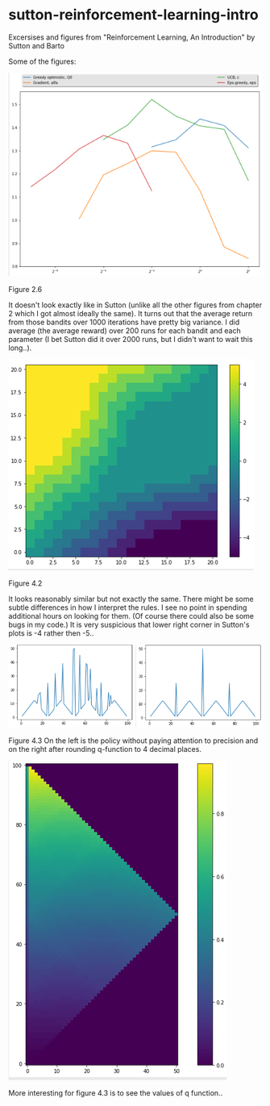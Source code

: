 # sutton-reinforcement-learning-intro
Excersises and figures from "Reinforcement Learning, An Introduction" by Sutton and Barto

Some of the figures:

![Figure 2.6](/images/figure_2_6.png)

Figure 2.6

It doesn't look exactly like in Sutton (unlike all the other figures from chapter 2 which I got almost ideally the same). It turns out that the average return from those bandits over 1000 iterations have pretty big variance. I did average (the average reward) over 200 runs for each bandit and each parameter (I bet Sutton did it over 2000 runs, but I didn't want to wait this long..).

![Figure 4.2](/images/figure_4_2.png)

Figure 4.2

It looks reasonably similar but not exactly the same. There might be some subtle differences in how I interpret the rules. I see no point in spending additional hours on looking for them. (Of course there could also be some bugs in my code.) It is very suspicious that lower right corner in Sutton's plots is -4 rather then -5..

![Figure 4.3](/images/fig_4_3_acc_diff.png)

Figure 4.3 On the left is the policy without paying attention to precision and on the right after rounding q-function to 4 decimal places.

![Figure 4.3*](/images/fig_4_3_q-function.png)

More interesting for figure 4.3 is to see the values of q function..

